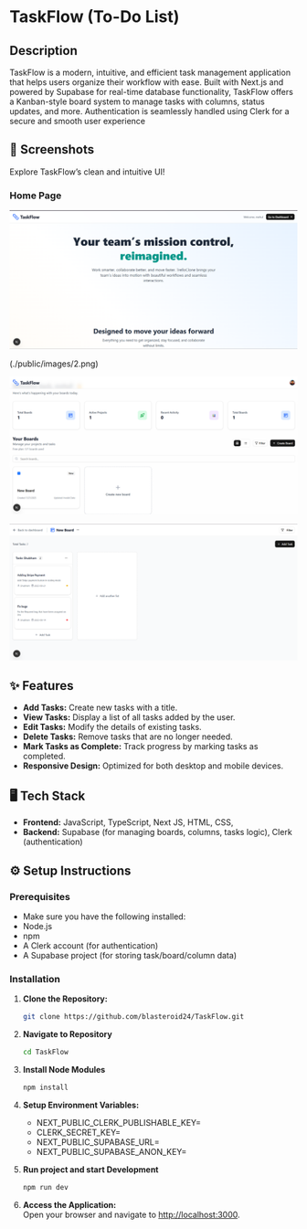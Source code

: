 
# TaskFlow (To-Do List)

## Description

TaskFlow is a modern, intuitive, and efficient task management application that helps users organize their workflow with ease. Built with Next.js and powered by Supabase for real-time database functionality, TaskFlow offers a Kanban-style board system to manage tasks with columns, status updates, and more. Authentication is seamlessly handled using Clerk for a secure and smooth user experience

## 📸 Screenshots

Explore TaskFlow’s clean and intuitive UI!

### **Home Page**
![TaskFlow Home](./public/images/1.png)

(./public/images/2.png)

![User Dashboard](./public/images/3.png)

![Task Board](./public/images/4.png)

## ✨ Features

- **Add Tasks:** Create new tasks with a title.
- **View Tasks:** Display a list of all tasks added by the user.
- **Edit Tasks:** Modify the details of existing tasks.
- **Delete Tasks:** Remove tasks that are no longer needed.
- **Mark Tasks as Complete:** Track progress by marking tasks as completed.
- **Responsive Design:** Optimized for both desktop and mobile devices.


## 🖥️ Tech Stack

- **Frontend:** JavaScript, TypeScript, Next JS, HTML, CSS, 
- **Backend:** Supabase (for managing boards, columns, tasks logic), Clerk (authentication)

## ⚙️ Setup Instructions

### Prerequisites

- Make sure you have the following installed:
- Node.js
- npm
- A Clerk account (for authentication)
- A Supabase project (for storing task/board/column data)



### Installation

1. **Clone the Repository:**
   ```bash
   git clone https://github.com/blasteroid24/TaskFlow.git

2. **Navigate to Repository**
    ```bash
    cd TaskFlow

3. **Install Node Modules**
    ```bash
    npm install

4. **Setup Environment Variables:**  
   - NEXT_PUBLIC_CLERK_PUBLISHABLE_KEY=<your-clerk-publishable-key>
   - CLERK_SECRET_KEY=<your-clerk-secret-key>
   - NEXT_PUBLIC_SUPABASE_URL=<your-supabase-url>
   - NEXT_PUBLIC_SUPABASE_ANON_KEY=<your-supabase-anon-key>

5. **Run project and start Development**
    ```bash
    npm run dev

6. **Access the Application:**  
   Open your browser and navigate to [http://localhost:3000](http://localhost:3000).



